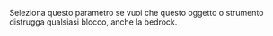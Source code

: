Seleziona questo parametro se vuoi che questo oggetto o strumento distrugga qualsiasi blocco, anche la bedrock.